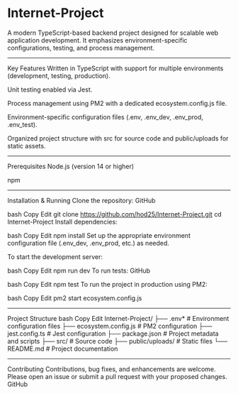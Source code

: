 ﻿# Internet-Project

A modern TypeScript-based backend project designed for scalable web application development. It emphasizes environment-specific configurations, testing, and process management.​

---
Key Features
Written in TypeScript with support for multiple environments (development, testing, production).

Unit testing enabled via Jest.

Process management using PM2 with a dedicated ecosystem.config.js file.

Environment-specific configuration files (.env, .env_dev, .env_prod, .env_test).

Organized project structure with src for source code and public/uploads for static assets.​

---
Prerequisites
Node.js (version 14 or higher)

npm​

---
Installation & Running
Clone the repository:​
GitHub

bash
Copy
Edit
git clone https://github.com/hod25/Internet-Project.git
cd Internet-Project
Install dependencies:​

bash
Copy
Edit
npm install
Set up the appropriate environment configuration file (.env_dev, .env_prod, etc.) as needed.​

To start the development server:​

bash
Copy
Edit
npm run dev
To run tests:​
GitHub

bash
Copy
Edit
npm test
To run the project in production using PM2:​

bash
Copy
Edit
pm2 start ecosystem.config.js

----
Project Structure
bash
Copy
Edit
Internet-Project/
├── .env*                 # Environment configuration files
├── ecosystem.config.js   # PM2 configuration
├── jest.config.ts        # Jest configuration
├── package.json          # Project metadata and scripts
├── src/                  # Source code
├── public/uploads/       # Static files
└── README.md             # Project documentation

---
Contributing
Contributions, bug fixes, and enhancements are welcome. Please open an issue or submit a pull request with your proposed changes.​
GitHub

